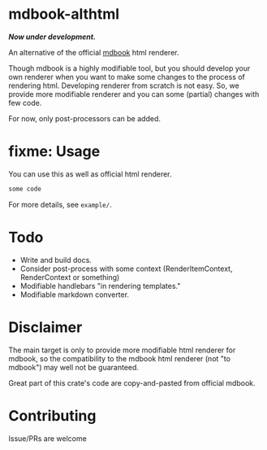 # mdbook-althtml
***Now under development.***

An alternative of the official [mdbook](https://github.com/rust-lang-nursery/mdBook) html renderer.  

Though mdbook is a highly modifiable tool, but you should develop your own renderer when you want to make some changes to the process of rendering html.
Developing renderer from scratch is not easy. So, we provide more modifiable renderer and you can some (partial) changes with few code.

For now, only post-processors can be added. 

# fixme: Usage
You can use this as well as official html renderer.

```rust
some code
```

For more details, see `example/`.

# Todo
- Write and build docs.
- Consider post-process with some context (RenderItemContext, RenderContext or something)
- Modifiable handlebars "in rendering templates."
- Modifiable markdown converter.

# Disclaimer
The main target is only to provide more modifiable html renderer for mdbook, 
so the compatibility to the mdbook html renderer (not "to mdbook") may well not be guaranteed.

Great part of this crate's code are copy-and-pasted from official mdbook.  

# Contributing
Issue/PRs are welcome
